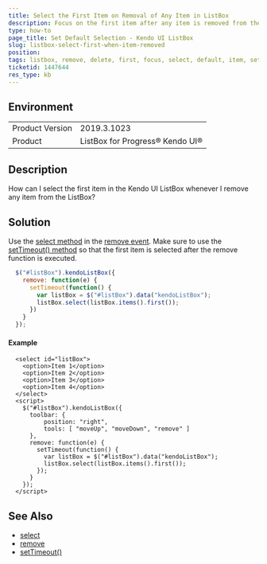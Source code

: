 ```yaml
---
title: Select the First Item on Removal of Any Item in ListBox
description: Focus on the first item after any item is removed from the ListBox
type: how-to
page_title: Set Default Selection - Kendo UI ListBox
slug: listbox-select-first-when-item-removed
position: 
tags: listbox, remove, delete, first, focus, select, default, item, set
ticketid: 1447644
res_type: kb
---
```


## Environment
<table>
	<tbody>
		<tr>
			<td>Product Version</td>
			<td>2019.3.1023</td>
		</tr>
		<tr>
			<td>Product</td>
			<td>ListBox for Progress® Kendo UI®</td>
		</tr>
	</tbody>
</table>


## Description
How can I select the first item in the Kendo UI ListBox whenever I remove any item from the ListBox?

## Solution
Use the [select method](https://docs.telerik.com/kendo-ui/api/javascript/ui/listbox/methods/select) in the [remove event](https://docs.telerik.com/kendo-ui/api/javascript/ui/listbox/events/remove). Make sure to use the [setTimeout() method](https://developer.mozilla.org/en-US/docs/Web/API/WindowOrWorkerGlobalScope/setTimeout) so that the first item is selected after the remove function is executed.

```javascript
  $("#listBox").kendoListBox({
    remove: function(e) {
      setTimeout(function() {
        var listBox = $("#listBox").data("kendoListBox");
        listBox.select(listBox.items().first());	
      })
    }
  });
```

#### Example

```dojo
  <select id="listBox">
    <option>Item 1</option>
    <option>Item 2</option>
    <option>Item 3</option>
    <option>Item 4</option>
  </select>
  <script>
    $("#listBox").kendoListBox({
      toolbar: {
          position: "right",
          tools: [ "moveUp", "moveDown", "remove" ]
      },
      remove: function(e) {
        setTimeout(function() {
          var listBox = $("#listBox").data("kendoListBox");
          listBox.select(listBox.items().first());	
        });
      }
    });
  </script>
```

## See Also
- [select](https://docs.telerik.com/kendo-ui/api/javascript/ui/listbox/methods/select)
- [remove](https://docs.telerik.com/kendo-ui/api/javascript/ui/listbox/events/remove)
- [setTimeout()](https://developer.mozilla.org/en-US/docs/Web/API/WindowOrWorkerGlobalScope/setTimeout)
